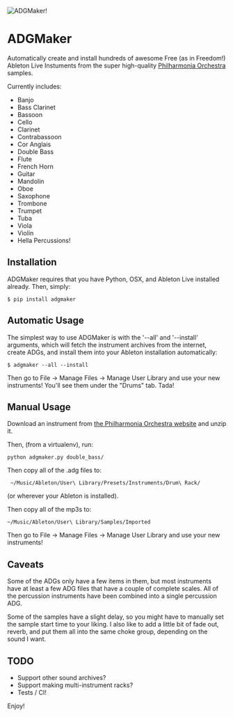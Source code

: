 ![ADGMaker!](http://i.imgur.com/2v7Hd3Q.png)
# ADGMaker

Automatically create and install hundreds of awesome Free (as in Freedom!) Ableton Live Instuments from the super high-quality [Philharmonia Orchestra](http://www.philharmonia.co.uk/explore/make_music/) samples.

Currently includes:

  * Banjo
  * Bass Clarinet
  * Bassoon
  * Cello
  * Clarinet
  * Contrabassoon
  * Cor Anglais
  * Double Bass
  * Flute
  * French Horn
  * Guitar
  * Mandolin
  * Oboe
  * Saxophone
  * Trombone
  * Trumpet
  * Tuba
  * Viola
  * Violin
  * Hella Percussions!

## Installation

ADGMaker requires that you have Python, OSX, and Ableton Live installed already. Then, simply:

    $ pip install adgmaker

## Automatic Usage

The simplest way to use ADGMaker is with the '--all' and '--install' arguments, which will fetch the instrument archives from the internet, create ADGs, and install them into your Ableton installation automatically:

    $ adgmaker --all --install

Then go to File -> Manage Files -> Manage User Library and use your new instruments! You'll see them under the "Drums" tab. Tada!

## Manual Usage

Download an instrument from [the Philharmonia Orchestra website](http://www.philharmonia.co.uk/explore/make_music/double_bass) and unzip it.

Then, (from a virtualenv), run:

    python adgmaker.py double_bass/

Then copy all of the .adg files to:

     ~/Music/Ableton/User\ Library/Presets/Instruments/Drum\ Rack/ 

(or wherever your Ableton is installed).

Then copy all of the mp3s to:

    ~/Music/Ableton/User\ Library/Samples/Imported

Then go to File -> Manage Files -> Manage User Library and use your new instruments!

## Caveats

Some of the ADGs only have a few items in them, but most instruments have at least a few ADG files that have a couple of complete scales. All of the percussion instruments have been combined into a single percussion ADG.

Some of the samples have a slight delay, so you might have to manually set the sample start time to your liking. I also like to add a little bit of fade out, reverb, and put them all into the same choke group, depending on the sound I want.

## TODO

* Support other sound archives?
* Support making multi-instrument racks?
* Tests / CI!

Enjoy!
